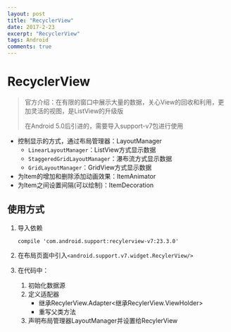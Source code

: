 ```yaml
---
layout: post
title: "RecyclerView"
date: 2017-2-23
excerpt: "RecyclerView"
tags: Android
comments: true
---
```


# RecyclerView
>官方介绍：在有限的窗口中展示大量的数据，关心View的回收和利用，更加灵活的视图，是ListView的升级版
>
>在Android 5.0后引进的，需要导入support-v7包进行使用

- 控制显示的方式，通过布局管理器：LayoutManager
	- ``LinearLayoutManager``：ListView方式显示数据
	- ``StaggeredGridLayoutManager``：瀑布流方式显示数据
	- ``GridLayoutManager``：GridView方式显示数据
- 为Item的增加和删除添加动画效果：ItemAnimator
- 为Item之间设置间隔(可以绘制)：ItemDecoration

## 使用方式
1. 导入依赖
	
	```
	compile 'com.android.support:recylerview-v7:23.3.0'
	```
	
2. 在布局页面中引入``<android.support.v7.widget.RecylerView/>``
3. 在代码中：
	1. 初始化数据源
	2. 定义适配器
		- 继承RecylerView.Adapter<继承RecylerView.ViewHolder>
		- 重写父类方法
	3. 声明布局管理器LayoutManager并设置给RecylerView